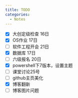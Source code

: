 ```yaml
---
title: TODO
categories:
  - Notes
---
```

- [x] 大创定级检查 16日
- [x] OS作业 17日
- [ ] 软件工程开会 21日
- [x] 数据库 17日
- [ ] 六级报名 20日
- [x] powershell下7版本，设置主题
- [ ] 课堂讨论25号
- [ ] github主页美化
- [x] 博客翻新
- [ ] 博客图片问题